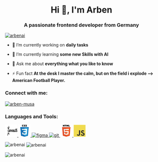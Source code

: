 <h1 align="center">Hi 👋, I'm Arben</h1>
<h3 align="center">A passionate frontend developer from Germany</h3>

<p align="left"> <a href="https://github.com/ryo-ma/github-profile-trophy"><img src="https://github-profile-trophy.vercel.app/?username=arbenai" alt="arbenai" /></a> </p>

- 🔭 I’m currently working on **daily tasks**

- 🌱 I’m currently learning **some new Skills with AI**

- 💬 Ask me about **everything what you like to know**

- ⚡ Fun fact **At the desk I master the calm, but on the field i explode --> American Football Player.**

<h3 align="left">Connect with me:</h3>
<p align="left">
<a href="https://linkedin.com/in/arben-musa-5396a7313" target="blank"><img align="center" src="https://raw.githubusercontent.com/rahuldkjain/github-profile-readme-generator/master/src/images/icons/Social/linked-in-alt.svg" alt="arben-musa" height="30" width="40" /></a>
</p>

<h3 align="left">Languages and Tools:</h3>
<p align="left"> <a href="https://canvasjs.com" target="_blank" rel="noreferrer"> <img src="https://raw.githubusercontent.com/Hardik0307/Hardik0307/master/assets/canvasjs-charts.svg" alt="canvasjs" width="40" height="40"/> </a> <a href="https://www.w3schools.com/css/" target="_blank" rel="noreferrer"> <img src="https://raw.githubusercontent.com/devicons/devicon/master/icons/css3/css3-original-wordmark.svg" alt="css3" width="40" height="40"/> </a> <a href="https://www.figma.com/" target="_blank" rel="noreferrer"> <img src="https://www.vectorlogo.zone/logos/figma/figma-icon.svg" alt="figma" width="40" height="40"/> </a> <a href="https://git-scm.com/" target="_blank" rel="noreferrer"> <img src="https://www.vectorlogo.zone/logos/git-scm/git-scm-icon.svg" alt="git" width="40" height="40"/> </a> <a href="https://www.w3.org/html/" target="_blank" rel="noreferrer"> <img src="https://raw.githubusercontent.com/devicons/devicon/master/icons/html5/html5-original-wordmark.svg" alt="html5" width="40" height="40"/> </a> <a href="https://developer.mozilla.org/en-US/docs/Web/JavaScript" target="_blank" rel="noreferrer"> <img src="https://raw.githubusercontent.com/devicons/devicon/master/icons/javascript/javascript-original.svg" alt="javascript" width="40" height="40"/> </a> </p>

<p><img align="left" src="https://github-readme-stats.vercel.app/api/top-langs?username=arbenai&show_icons=true&locale=en&layout=compact" alt="arbenai" /></p>

<p>&nbsp;<img align="center" src="https://github-readme-stats.vercel.app/api?username=arbenai&show_icons=true&locale=en" alt="arbenai" /></p>

<p><img align="center" src="https://github-readme-streak-stats.herokuapp.com/?user=arbenai&" alt="arbenai" /></p>
